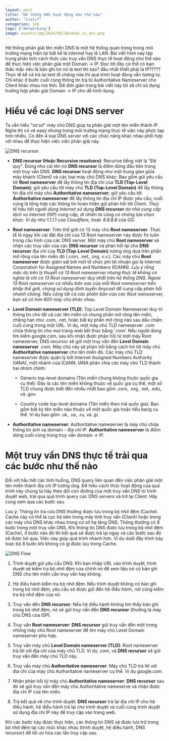 ```yaml
---
layout: post
title: "Hệ thống DNS hoạt động như thế nào"
author: "vietcf"
categories: job
tags: ['Networking']
image: assets/img/2024/05/30/what_is_dns.png
---
```


Hệ thống phân giải tên miền DNS là một hệ thống quan trọng trong môi trường mạng hiện tại bất kể là internet hay là LAN. Bài viết hôm nay tập trung phân tích cách thức các truy vấn DNS thực tế hoạt động như thế nào để thực hiện việc phân giải một Domain -> IP. Đọc tới đây có thể có bạn thắc mắc nếu là bản ghi txt nó là text thì sao? đâu nhất thiết phải là IP????? Thực tế kể cả trả lại text đi chăng nữa thì quá trình hoạt động vẫn tương tự. Chỉ khác ở bước cuối cùng thông tin trả từ Authoritative Nameserver cho Client khác nhau mà thôi. Để đơn giản trong bài viết này tôi sẽ chỉ sử dụng trường hợp phân giải Domain -> IP cho dễ hình dung.

# Hiểu về các loại DNS server
Ta vẫn hiểu "sơ sơ" máy chủ DNS giúp ta phân giải một tên miền thành IP. Nghe thì có vẻ easy nhưng trong môi trường mạng thực tế việc này phức tạp hơn nhiều. Có đến 4 loại DNS server với các chức năng khác nhau phối hợp với nhau để thực hiện việc việc phân giải này. 

![DNS recursor]({{site.url}}/assets/img/2024/05/30/recursive-resolver.png)

-  **DNS recursor (Hoặc Recursive resolvers)**: Recurive tiếng việt là "Đệ quy". Đúng như cái tên nó **DNS recursor** là điểm dừng đầu tiên trong một truy vấn DNS. **DNS recursor** hoạt động như một trung gian giữa máy khách (Client) và các loại máy chủ DNS khác: Bao gồm gửi yêu cầu tới **Root nameserver** để lấy thông tin địa chỉ của **TLD (Top-Level Domain)**; gửi yêu cầu tới máy chủ **TLD (Top-Level Domain)** để lấy thông tin địa chỉ máy chủ **Authoritative nameserver**; gửi yêu cầu tới **Authoritative nameserver** để lấy thông tin địa chỉ IP được yêu cầu; cuối cùng là tổng hợp các thông tin hoàn thiện gửi phản hồi tới Client.
*Thực tế hầu hết người dùng Internet sử dụng **DNS recursor** do nhà cung cấp dịch vụ Internet (ISP) cung cấp, dĩ nhiên ta cũng có những lựa chọn khác: Ví dụ như 1.1.1.1 của Cloudflare, hoặc 8.8.8.8 của GG.*

- **Root nameserver**: Trên thế giới có 13 máy chủ **Root nameserver**. Thực tế là ngay khi cài đặt địa chỉ của 13 Root nameserver này được fix luôn trong cấu hình của các DNS server. Một máy chủ **Root nameserver** sẽ nhận các truy vấn của các **DNS recursor** và phản hồi lại cho **DNS recursor** địa chỉ của **TLD (Top-Level Domain)** tương ứng dựa trên phần mở rộng của tên miền đó (.com, .net, .org, v.v.). Các máy chủ **Root nameserver** được giám sát bởi một tổ chức phi lợi nhuận gọi là Internet Corporation for Assigned Names and Numbers (ICANN).
*Lưu ý rằng mặc dù trên lý thuyết có 13 Root nameserver nhưng thực tế không có nghĩa là chỉ có 13 Root nameserver duy nhất trên hệ thống DNS. Ngoài 13 Root nameserver  có nhiều bản sao của mỗi Root nameserver trên khắp thế giới, chúng sử dụng định tuyến Anycast để cung cấp phản hồi nhanh chóng. Nếu cộng tất cả các phiên bản của các Root nameserver, bạn sẽ có hơn 600 máy chủ khác nhau.*


- **Level Domain nameserver (TLD)**: Top Level Domain Nameserver duy trì thông tin cho tất cả các tên miền có chung phần mở rộng tên miền, chẳng hạn như .com, .net, hoặc bất kỳ phần mở rộng nào sau dấu chấm cuối cùng trong một URL. Ví dụ, một máy chủ TLD nameserver .com chứa thông tin cho mọi trang web kết thúc bằng ‘.com’. Nếu người dùng tìm kiếm google.com, sau khi nhận được phản hồi từ một máy Root nameserver, DNS recursor sẽ gửi một truy vấn đến **Level Domain nameserver** .com. Máy chủ này sẽ phản hồi bằng cách trỏ tới máy chủ **Authoritative nameserver** cho tên miền đó. Các máy chủ TLD nameserver được quản lý bởi Internet Assigned Numbers Authority (IANA), một nhánh của ICANN. IANA phân chia các máy chủ TLD thành hai nhóm chính:

  + Generic top-level domains (Tên miền chung không thuộc quốc gia cụ thể): Đây là các tên miền không thuộc về quốc gia cụ thể, một số TLD chung được biết đến nhiều nhất bao gồm .com, .org, .net, .edu, và .gov.

  + Country code top-level domains (Tên miền theo mã quốc gia): Bao gồm bất kỳ tên miền nào thuộc về một quốc gia hoặc tiểu bang cụ thể. Ví dụ bao gồm .uk, .us, .ru, và .jp.

- **Authoritative nameserver**: Authoritative nameserver là máy chủ chứa thông tin ánh xạ domain - địa chỉ IP.  **Authoritative nameserver** là điểm dừng cuối cùng trong truy vấn domain -> IP.

# Một truy vấn DNS thực tế trải qua các bước như thế nào

Đối với hầu hết các tình huống, DNS query liên quan đến việc phân giải một tên miền thành địa chỉ IP tương ứng. Để hiểu cách thức hoạt động của quá trình này chúng ta hãy theo dõi con đường của một truy vấn DNS từ trình duyệt web, trải qua quá trình query các DNS servers và trở lại Client. Hãy cùng xem qua các bước sau.

Lưu ý: Thông tin tra cứu DNS thường được lưu trong bộ nhớ đệm (Cache). Cache này có thể là cục bộ bên trong máy tính truy vấn (Client) hoặc trong các máy chủ DNS khác nhau trong cơ sở hạ tầng DNS. Thông thường có 8 bước trong một truy vấn DNS. Khi thông tin DNS được lưu trong bộ nhớ đệm (Cache), ở bước nào đó thì kết quả sẽ được trả lại ngay và các bước sau đó sẽ được bỏ qua. Việc này giúp quá trình nhanh hơn. Ví dụ dưới đây trình bày toàn bộ 8 bước khi không có gì được lưu trong Cache.

![DNS Flow]({{site.url}}/assets/img/2024/05/30/full_dns_query.png)


1. Trình duyệt gửi yêu cầu DNS: Khi bạn nhập URL vào trình duyệt, trình duyệt sẽ kiểm tra bộ nhớ đệm của chính nó để xem liệu nó có bản ghi DNS cho tên miền cần truy vấn hay không.

2. Hệ điều hành kiểm tra bộ nhớ đệm: Nếu trình duyệt không có bản ghi trong bộ nhớ đệm, yêu cầu sẽ được gửi đến hệ điều hành, nơi cũng kiểm tra bộ nhớ đệm của nó.

3. Truy vấn đến **DNS recursor**: Nếu hệ điều hành không tìm thấy bản ghi trong bộ nhớ đệm, nó sẽ gửi truy vấn đến **DNS recursor** (thường là máy chủ DNS của ISP).

4. Truy vấn **Root nameserver**: **DNS recursor** gửi truy vấn đến một trong những máy chủ Root nameserver để tìm máy chủ Level Domain nameserver phù hợp.

5. Truy vấn máy chủ **Level Domain nameserver (TLD)**: Root nameserver trả lời với địa chỉ của máy chủ TLD. Ví dụ .com, và **DNS recursor** sẽ gửi truy vấn đến máy chủ TLD này.

6. Truy vấn máy chủ **Authoritative nameserver**: Máy chủ TLD trả lời với địa chỉ của máy chủ Authoritative nameserver cụ thể. Ví dụ google.com.

6. Nhận phản hồi từ máy chủ **Authoritative nameserver**: **DNS recursor** sau đó sẽ gửi truy vấn đến máy chủ Authoritative nameserve và nhận được địa chỉ IP của tên miền.

7. Trả kết quả về cho trình duyệt: **DNS recursor** trả lại địa chỉ IP cho hệ điều hành, hệ điều hành trả lại cho trình duyệt và cuối cùng trình duyệt sử dụng địa chỉ IP này để truy cập vào trang web.

Khi các bước này được thực hiện, các thông tin DNS sẽ được lưu trữ trong bộ nhớ đệm tại các mức khác nhau (trình duyệt, hệ điều hành, DNS recursor) để tối ưu hóa các lần truy cập sau.



